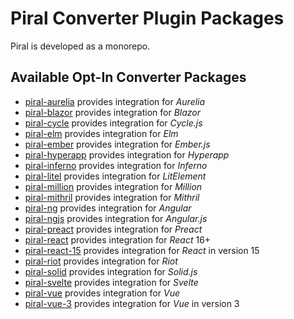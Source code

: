 # Piral Converter Plugin Packages

Piral is developed as a monorepo.

## Available Opt-In Converter Packages

- [piral-aurelia](./piral-aurelia/README.md) provides integration for *Aurelia*
- [piral-blazor](./piral-blazor/README.md) provides integration for *Blazor*
- [piral-cycle](./piral-cycle/README.md) provides integration for *Cycle.js*
- [piral-elm](./piral-elm/README.md) provides integration for *Elm*
- [piral-ember](./piral-ember/README.md) provides integration for *Ember.js*
- [piral-hyperapp](./piral-hyperapp/README.md) provides integration for *Hyperapp*
- [piral-inferno](./piral-inferno/README.md) provides integration for *Inferno*
- [piral-litel](./piral-litel/README.md) provides integration for *LitElement*
- [piral-million](./piral-million/README.md) provides integration for *Million*
- [piral-mithril](./piral-mithril/README.md) provides integration for *Mithril*
- [piral-ng](./piral-ng/README.md) provides integration for *Angular*
- [piral-ngjs](./piral-ngjs/README.md) provides integration for *Angular.js*
- [piral-preact](./piral-preact/README.md) provides integration for *Preact*
- [piral-react](./piral-react/README.md) provides integration for *React* 16+
- [piral-react-15](./piral-react-15/README.md) provides integration for *React* in version 15
- [piral-riot](./piral-riot/README.md) provides integration for *Riot*
- [piral-solid](./piral-solid/README.md) provides integration for *Solid.js*
- [piral-svelte](./piral-svelte/README.md) provides integration for *Svelte*
- [piral-vue](./piral-vue/README.md) provides integration for *Vue*
- [piral-vue-3](./piral-vue-3/README.md) provides integration for *Vue* in version 3
